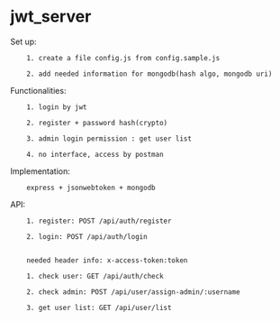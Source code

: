 # jwt_server


Set up:

        1. create a file config.js from config.sample.js

        2. add needed information for mongodb(hash algo, mongodb uri)

Functionalities:

        1. login by jwt 

        2. register + password hash(crypto)

        3. admin login permission : get user list

        4. no interface, access by postman


Implementation:

        express + jsonwebtoken + mongodb


API:

        1. register: POST /api/auth/register

        2. login: POST /api/auth/login


        needed header info: x-access-token:token

        1. check user: GET /api/auth/check 

        2. check admin: POST /api/user/assign-admin/:username

        3. get user list: GET /api/user/list

